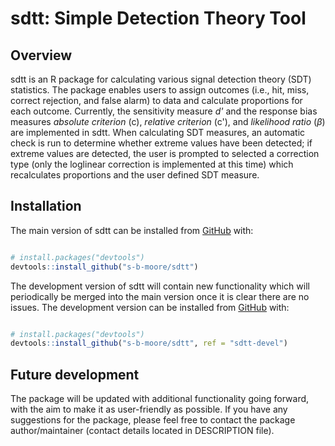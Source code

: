 # sdtt: Simple Detection Theory Tool

## Overview
sdtt is an R package for calculating various signal detection theory (SDT) statistics. The package enables users to assign outcomes (i.e., hit, miss, correct rejection, and false alarm) to data and calculate proportions for each outcome. Currently, the sensitivity measure *d'* and the response bias measures *absolute criterion* (c), *relative criterion* (c'), and *likelihood ratio* ($\beta$) are implemented in sdtt. When calculating SDT measures, an automatic check is run to determine whether extreme values have been detected; if extreme values are detected, the user is prompted to selected a correction type (only the loglinear correction is implemented at this time) which recalculates proportions and the user defined SDT measure.

## Installation
The main version of sdtt can be installed from [GitHub](github.com) with:

``` r

# install.packages("devtools")
devtools::install_github("s-b-moore/sdtt")
```

The development version of sdtt will contain new functionality which will periodically be merged into the main version once it is clear there are no issues. The development version can be installed from [GitHub](github.com) with:

``` r

# install.packages("devtools")
devtools::install_github("s-b-moore/sdtt", ref = "sdtt-devel")
```

## Future development
The package will be updated with additional functionality going forward, with the aim to make it as user-friendly as possible. If you have any suggestions for the package, please feel free to contact the package author/maintainer (contact details located in DESCRIPTION file).
